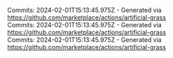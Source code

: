 Commits: 2024-02-01T15:13:45.975Z - Generated via https://github.com/marketplace/actions/artificial-grass
<br>
Commits: 2024-02-01T15:13:45.975Z - Generated via https://github.com/marketplace/actions/artificial-grass
<br>
Commits: 2024-02-01T15:13:45.975Z - Generated via https://github.com/marketplace/actions/artificial-grass
<br>
